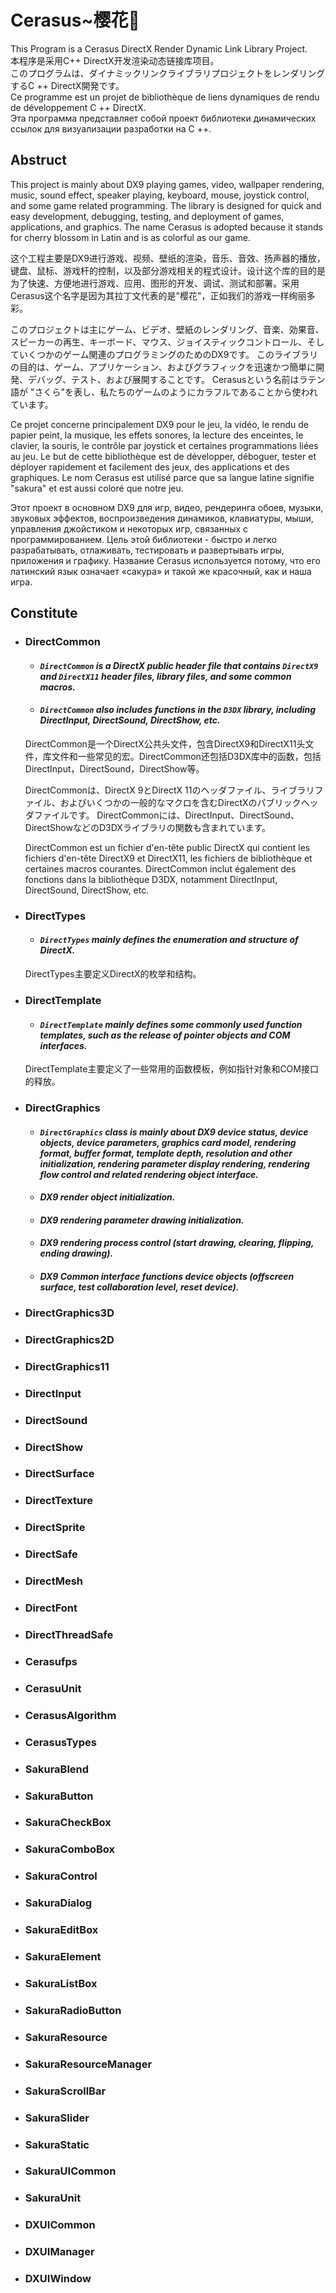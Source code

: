 # Cerasus~樱花🌸
This Program is a Cerasus DirectX Render Dynamic Link Library Project.  
本程序是采用C++ DirectX开发渲染动态链接库项目。  
このプログラムは、ダイナミックリンクライブラリプロジェクトをレンダリングするC ++ DirectX開発です。  
Ce programme est un projet de bibliothèque de liens dynamiques de rendu de développement C ++ DirectX.  
Эта программа представляет собой проект библиотеки динамических ссылок для визуализации разработки на C ++.  

## Abstruct
This project is mainly about DX9 playing games, video, wallpaper rendering, music, sound effect, speaker playing, keyboard, mouse, joystick control, and some game related programming. The library is designed for quick and easy development, debugging, testing, and deployment of games, applications, and graphics. The name Cerasus is adopted because it stands for cherry blossom in Latin and is as colorful as our game.

这个工程主要是DX9进行游戏、视频、壁纸的渲染，音乐、音效、扬声器的播放，键盘、鼠标、游戏杆的控制，以及部分游戏相关的程式设计。设计这个库的目的是为了快速、方便地进行游戏、应用、图形的开发、调试、测试和部署。采用Cerasus这个名字是因为其拉丁文代表的是"樱花"，正如我们的游戏一样绚丽多彩。

このプロジェクトは主にゲーム、ビデオ、壁紙のレンダリング、音楽、効果音、スピーカーの再生、キーボード、マウス、ジョイスティックコントロール、そしていくつかのゲーム関連のプログラミングのためのDX9です。 このライブラリの目的は、ゲーム、アプリケーション、およびグラフィックを迅速かつ簡単に開発、デバッグ、テスト、および展開することです。 Cerasusという名前はラテン語が "さくら"を表し、私たちのゲームのようにカラフルであることから使われています。  

Ce projet concerne principalement DX9 pour le jeu, la vidéo, le rendu de papier peint, la musique, les effets sonores, la lecture des enceintes, le clavier, la souris, le contrôle par joystick et certaines programmations liées au jeu. Le but de cette bibliothèque est de développer, déboguer, tester et déployer rapidement et facilement des jeux, des applications et des graphiques. Le nom Cerasus est utilisé parce que sa langue latine signifie "sakura" et est aussi coloré que notre jeu.  

Этот проект в основном DX9 для игр, видео, рендеринга обоев, музыки, звуковых эффектов, воспроизведения динамиков, клавиатуры, мыши, управления джойстиком и некоторых игр, связанных с программированием. Цель этой библиотеки - быстро и легко разрабатывать, отлаживать, тестировать и развертывать игры, приложения и графику. Название Cerasus используется потому, что его латинский язык означает «сакура» и такой же красочный, как и наша игра.

## Constitute
  * ### DirectCommon
    * #### *`DirectCommon` is a DirectX public header file that contains `DirectX9` and `DirectX11` header files, library files, and some common macros.*
    * #### *`DirectCommon` also includes functions in the `D3DX` library, including DirectInput, DirectSound, DirectShow, etc.*
    
    DirectCommon是一个DirectX公共头文件，包含DirectX9和DirectX11头文件，库文件和一些常见的宏。DirectCommon还包括D3DX库中的函数，包括DirectInput，DirectSound，DirectShow等。
    
    DirectCommonは、DirectX 9とDirectX 11のヘッダファイル、ライブラリファイル、およびいくつかの一般的なマクロを含むDirectXのパブリックヘッダファイルです。 DirectCommonには、DirectInput、DirectSound、DirectShowなどのD3DXライブラリの関数も含まれています。
    
    DirectCommon est un fichier d'en-tête public DirectX qui contient les fichiers d'en-tête DirectX9 et DirectX11, les fichiers de bibliothèque et certaines macros courantes. DirectCommon inclut également des fonctions dans la bibliothèque D3DX, notamment DirectInput, DirectSound, DirectShow, etc.
    
  * ### DirectTypes
    * #### *`DirectTypes` mainly defines the enumeration and structure of DirectX.*
    
    DirectTypes主要定义DirectX的枚举和结构。
  
  * ### DirectTemplate
    * #### *`DirectTemplate` mainly defines some commonly used function templates, such as the release of pointer objects and COM interfaces.*
    
    DirectTemplate主要定义了一些常用的函数模板，例如指针对象和COM接口的释放。
  
  * ### DirectGraphics
    * #### *`DirectGraphics` class is mainly about DX9 device status, device objects, device parameters, graphics card model, rendering format, buffer format, template depth, resolution and other initialization, rendering parameter display rendering, rendering flow control and related rendering object interface.*
    * #### *DX9 render object initialization.*
    * #### *DX9 rendering parameter drawing initialization.*
    * #### *DX9 rendering process control (start drawing, clearing, flipping, ending drawing).*
    * #### *DX9 Common interface functions device objects (offscreen surface, test collaboration level, reset device).*

  * ### DirectGraphics3D
  * ### DirectGraphics2D
  * ### DirectGraphics11
  * ### DirectInput
  * ### DirectSound
  * ### DirectShow
  * ### DirectSurface
  * ### DirectTexture
  * ### DirectSprite
  * ### DirectSafe
  * ### DirectMesh
  * ### DirectFont
  * ### DirectThreadSafe
  * ### Cerasufps
  * ### CerasuUnit
  * ### CerasusAlgorithm
  * ### CerasusTypes
  * ### SakuraBlend
  * ### SakuraButton
  * ### SakuraCheckBox
  * ### SakuraComboBox
  * ### SakuraControl
  * ### SakuraDialog
  * ### SakuraEditBox
  * ### SakuraElement
  * ### SakuraListBox
  * ### SakuraRadioButton
  * ### SakuraResource
  * ### SakuraResourceManager
  * ### SakuraScrollBar
  * ### SakuraSlider
  * ### SakuraStatic
  * ### SakuraUICommon
  * ### SakuraUnit
  * ### DXUICommon
  * ### DXUIManager
  * ### DXUIWindow
